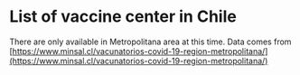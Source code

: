 # List of vaccine center in Chile

There are only available in Metropolitana area at this time.
Data comes from [https://www.minsal.cl/vacunatorios-covid-19-region-metropolitana/](https://www.minsal.cl/vacunatorios-covid-19-region-metropolitana/)

